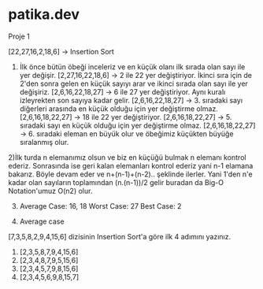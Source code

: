 # patika.dev

Proje 1


[22,27,16,2,18,6] -> Insertion Sort

1) İlk önce bütün öbeği inceleriz ve en küçük olanı ilk sırada olan sayı ile yer değişir.
[2,27,16,22,18,6] -> 2 ile 22 yer değiştiriyor.
İkinci sıra için de 2'den sonra gelen en küçük sayıyı arar ve ikinci sırada olan sayı ile yer değişiriz.
[2,6,16,22,18,27] -> 6 ile 27 yer değiştiriyor.
Aynı kuralı izleyrekten son sayıya kadar gelir.
[2,6,16,22,18,27] -> 3. sıradaki sayı diğerleri arasında en küçük olduğu için yer değiştirme olmaz.
[2,6,16,18,22,27] -> 18 ile 22 yer değiştiriyor.
[2,6,16,18,22,27] -> 5. sıradaki sayı en küçük olduğu için yer değiştirme olmaz.
[2,6,16,18,22,27] -> 6. sıradaki eleman en büyük olur ve öbeğimiz küçükten büyüğe sıralanmış olur.



2)İlk turda n elemanımız olsun ve biz en küçüğü bulmak n elemanı kontrol ederiz. Sonrasında ise geri kalan elemanları kontrol ederiz yani n-1 elamana bakarız. 
Böyle devam eder ve n+(n-1)+(n-2).. şeklinde ilerler. Yani 1'den n'e kadar olan sayıların toplamından (n.(n-1))/2 gelir buradan da Big-O Notation'umuz O(n2) olur.



3) Average Case: 16, 18
Worst Case: 27
Best Case: 2

4) Average case


[7,3,5,8,2,9,4,15,6] dizisinin Insertion Sort'a göre ilk 4 adımını yazınız.

1. [2,3,5,8,7,9,4,15,6]
2. [2,3,4,8,7,9,5,15,6]
3. [2,3,4,5,7,9,8,15,6]
4. [2,3,4,5,6,9,8,15,7]


